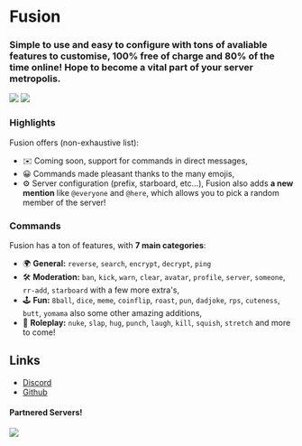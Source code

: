# Fusion
### Simple to use and easy to configure with tons of avaliable features to customise, 100% free of charge and 80% of the time online! Hope to become a vital part of your server metropolis.
[![](https://img.shields.io/discord/744479771874033674.svg?logo=discord&colorB=7289DA)](https://discord.gg/xMgSqyb)
[![](https://img.shields.io/badge/discord.js-v12.0.0--dev-blue.svg?logo=npm)](https://discord.js.org)

### Highlights
Fusion offers (non-exhaustive list):
*   ✉️ Coming soon, support for commands in direct messages,
*   😀 Commands made pleasant thanks to the many emojis,
*   ⚙️ Server configuration (prefix, starboard, etc...),
Fusion also adds **a new mention** like `@everyone` and `@here`, which allows you to pick a random member of the server!

### Commands
Fusion has a ton of features, with **7 main categories**:

*   🌍 **General:** `reverse`, `search`, `encrypt`, `decrypt`, `ping`
*   🛠️ **Moderation:** `ban`, `kick`, `warn`, `clear`, `avatar`, `profile`, `server`, `someone`, `rr-add`, `starboard` with a few more extra's,
*   🕹 **Fun:** `8ball`, `dice`, `meme`, `coinflip`, `roast`, `pun`, `dadjoke`, `rps`, `cuteness`, `butt`, `yomama` also some other amazing additions,
*   👻 **Roleplay:** `nuke`, `slap`, `hug`, `punch`, `laugh`, `kill`, `squish`, `stretch` and more to come!

## Links
*   [Discord](https://discord.gg/xMgSqyb)
*   [Github](https://github.com/SoVieNTs/Fusion/)

#### Partnered Servers!
[![](https://img.shields.io/discord/737456018627362857.svg?logo=discord&colorB=7289DA)](https://discord.gg/azFnW2E)
